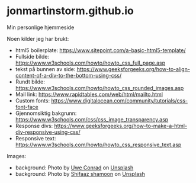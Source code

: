 # jonmartinstorm.github.io
Min personlige hjemmeside

Noen kilder jeg har brukt:
- html5 boilerplate: https://www.sitepoint.com/a-basic-html5-template/
- Fullside bilde: https://www.w3schools.com/howto/howto_css_full_page.asp
- tekst på bunnen av side: https://www.geeksforgeeks.org/how-to-align-content-of-a-div-to-the-bottom-using-css/
- Rundt bilde: https://www.w3schools.com/howto/howto_css_rounded_images.asp
- Mail link: https://www.rapidtables.com/web/html/mailto.html
- Custom fonts: https://www.digitalocean.com/community/tutorials/css-font-face
- Gjennomsiktig bakgrunn: https://www.w3schools.com/css/css_image_transparency.asp
- Response divs: https://www.geeksforgeeks.org/how-to-make-a-html-div-responsive-using-css/
- Responsive text: https://www.w3schools.com/howto/howto_css_responsive_text.asp

Images:
- background: <span>Photo by <a href="https://unsplash.com/@uconrad?utm_source=unsplash&amp;utm_medium=referral&amp;utm_content=creditCopyText">Uwe Conrad</a> on <a href="https://unsplash.com/s/photos/spring?utm_source=unsplash&amp;utm_medium=referral&amp;utm_content=creditCopyText">Unsplash</a></span>
- background: <span>Photo by <a href="https://unsplash.com/@sotti?utm_source=unsplash&amp;utm_medium=referral&amp;utm_content=creditCopyText">Shifaaz shamoon</a> on <a href="https://unsplash.com/s/photos/beach?utm_source=unsplash&amp;utm_medium=referral&amp;utm_content=creditCopyText">Unsplash</a></span>
